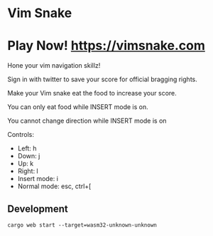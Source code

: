# Vim Snake

# Play Now! <https://vimsnake.com>

Hone your vim navigation skillz!

Sign in with twitter to save your score for official bragging rights.

Make your Vim snake eat the food to increase your score.

You can only eat food while INSERT mode is on.

You cannot change direction while INSERT mode is on

Controls:

- Left: h
- Down: j
- Up: k
- Right: l
- Insert mode: i
- Normal mode: esc, ctrl+[

## Development

`cargo web start --target=wasm32-unknown-unknown`
